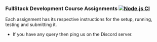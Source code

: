 ### FullStack Development Course Assignments [![Node.js CI](https://github.com/Abhi16DTU/Week-2-Assignments/actions/workflows/node.js.yml/badge.svg)](https://github.com/Abhi16DTU/Week-2-Assignments/actions/workflows/node.js.yml)
Each assignment has its respective instructions for the setup, running, testing and submitting it.

- If you have any query then ping us on the Discord server.
